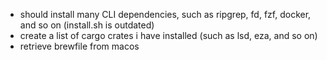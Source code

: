- should install many CLI dependencies, such as ripgrep, fd, fzf, docker, and so on (install.sh is outdated)
- create a list of cargo crates i have installed (such as lsd, eza, and so on)
- retrieve brewfile from macos
